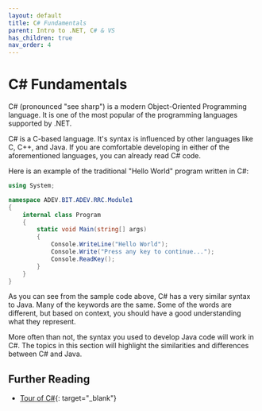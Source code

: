 ```yaml
---
layout: default
title: C# Fundamentals
parent: Intro to .NET, C# & VS
has_children: true
nav_order: 4
---
```


# C# Fundamentals

C# (pronounced "see sharp") is a modern Object-Oriented Programming language. It is one of the most popular of the programming languages supported by .NET.

C# is a C-based language. It's syntax is influenced by other languages like C, C++, and Java. If you are comfortable developing in either of the aforementioned languages, you can already read C# code.

Here is an example of the traditional "Hello World" program written in C#:

```csharp
using System;

namespace ADEV.BIT.ADEV.RRC.Module1
{
    internal class Program
    {
        static void Main(string[] args)
        {
            Console.WriteLine("Hello World");
            Console.Write("Press any key to continue...");
            Console.ReadKey();
        }
    }
}
```

As you can see from the sample code above, C# has a very similar syntax to Java. Many of the keywords are the same. Some of the words are different, but based on context, you should have a good understanding what they represent.

More often than not, the syntax you used to develop Java code will work in C#. The topics in this section will highlight the similarities and differences between C# and Java. 

## Further Reading

* [Tour of C#](https://docs.microsoft.com/en-us/dotnet/csharp/tour-of-csharp/){: target="_blank"}